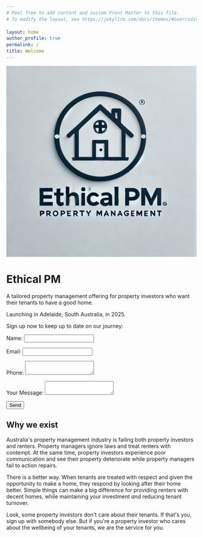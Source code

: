 ```yaml
---
# Feel free to add content and custom Front Matter to this file.
# To modify the layout, see https://jekyllrb.com/docs/themes/#overriding-theme-defaults

layout: home
author_profile: true
permalink: /
title: Welcome
---
```

![Our Company Logo](/assets/images/logo.jpeg)
# Ethical PM
A tailored property management offering for property investors who want their tenants to have a good home.

Launching in Adelaide, South Australia, in 2025.

Sign up now to keep up to date on our journey:

<form name="contact" method="POST" data-netlify="true">
  <input type="hidden" name="form-name" value="contact" />
  <p>
    <label>Name: <input type="text" name="name" /></label>
  </p>
  <p>
    <label>Email: <input type="email" name="email" /></label>
  </p>
  <p>
    <label>Phone: <textarea name="phone"></textarea></label>
  </p>
  <p>
    <label>Your Message: <textarea name="message"></textarea></label>
  </p>
  <p>
    <button type="submit">Send</button>
  </p>
</form>

## Why we exist
Australia's property management industry is failing both property investors and renters. Property managers ignore laws and treat renters with contempt. At the same time, property investors experience poor communication and see their property deteriorate while property managers fail to action repairs. 

There is a better way. When tenants are treated with respect and given the opportunity to make a home, they respond by looking after their home better. Simple things can make a big difference for providing renters with decent homes, while maintaining your investment <em>and</em> reducing tenant turnover.

Look, some property investors don't care about their tenants. If that's you, sign up with somebody else. But if you're a property investor who cares about the wellbeing of your tenants, we are the service for you.